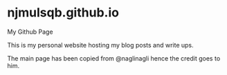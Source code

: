 # njmulsqb.github.io
My Github Page


This is my personal website hosting my blog posts and write ups.

The main page has been copied from @naglinagli hence the credit goes to him.

